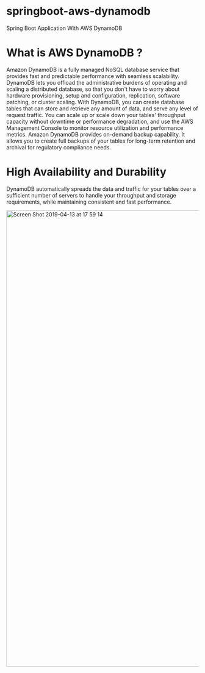 # springboot-aws-dynamodb
Spring Boot Application With AWS DynamoDB 
# What is AWS DynamoDB ?
Amazon DynamoDB is a fully managed NoSQL database service that provides fast and predictable performance with seamless scalability. 
DynamoDB lets you offload the administrative burdens of operating and scaling a distributed database, so that you don't have to worry about hardware provisioning, setup and configuration, replication, software patching, or cluster scaling. 
With DynamoDB, you can create database tables that can store and retrieve any amount of data, and serve any level of request traffic. 
You can scale up or scale down your tables' throughput capacity without downtime or performance degradation, and use the AWS Management Console to monitor resource utilization and performance metrics.
Amazon DynamoDB provides on-demand backup capability. It allows you to create full backups of your tables for long-term retention and archival for regulatory compliance needs.
# High Availability and Durability
DynamoDB automatically spreads the data and traffic for your tables over a sufficient number of servers to handle your throughput and storage requirements, while maintaining consistent and fast performance.

<img width="1198" alt="Screen Shot 2019-04-13 at 17 59 14" src="https://user-images.githubusercontent.com/30971809/56082191-fccb0b00-5e15-11e9-8d79-9d533ccda9d3.png">
